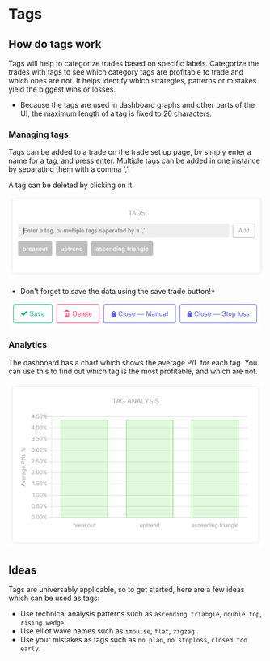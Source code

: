 # Tags

## How do tags work
Tags will help to categorize trades based on specific labels.
Categorize the trades with tags to see which category tags are profitable to trade and which ones are not. 
It helps identify which strategies, patterns or mistakes yield the biggest wins or losses.

* Because the tags are used in dashboard graphs and other parts of the UI, the maximum length of a tag is fixed to 26 characters.

### Managing tags
Tags can be added to a trade on the trade set up page, by simply enter a name for a tag, and press enter.
Multiple tags can be added in one instance by separating them with a comma ','. 

A tag can be deleted by clicking on it.

![Tags](documentation-images/tags.png)

* Don't forget to save the data using the save trade button!* 

![Save button](documentation-images/tradesetuppagebuttons.PNG)

### Analytics
The dashboard has a chart which shows the average P/L for each tag.
You can use this to find out which tag is the most profitable, and which are not.

![Tags chart](documentation-images/tagschart.png)

## Ideas
Tags are universably applicable, so to get started, here are a few ideas which can be used as tags:

 * Use technical analysis patterns such as `ascending triangle`, `double top`, `rising wedge`.
 * Use elliot wave names such as `impulse`, `flat`, `zigzag`.
 * Use your mistakes as tags such as `no plan`, `no stoploss`, `closed too early`.
